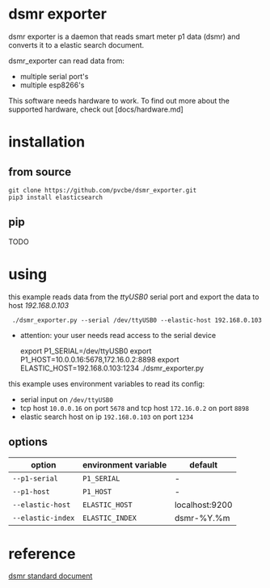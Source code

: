 # dsmr exporter


dsmr exporter is a daemon that reads smart meter  p1 data (dsmr) and converts it to a elastic search document.

dsmr_exporter can read data from: 
- multiple serial port's
- multiple esp8266's

This software needs hardware to work.  To find out more about the supported hardware, check out [docs/hardware.md]


# installation

## from source

    git clone https://github.com/pvcbe/dsmr_exporter.git
    pip3 install elasticsearch
    
## pip

TODO

     
# using

this example reads data from the *ttyUSB0* serial port and export the data to host *192.168.0.103*

     ./dsmr_exporter.py --serial /dev/ttyUSB0 --elastic-host 192.168.0.103

- attention: your user needs read access to the serial device


    export P1_SERIAL=/dev/ttyUSB0
    export P1_HOST=10.0.0.16:5678,172.16.0.2:8898
    export ELASTIC_HOST=192.168.0.103:1234
    ./dsmr_exporter.py
    
this example uses environment variables to read its config:
- serial input on `/dev/ttyUSB0`
- tcp host `10.0.0.16` on port `5678` and tcp host `172.16.0.2` on port `8898`
- elastic search host on ip `192.168.0.103` on port `1234`


## options

option                     |environment variable| default |
---------------------------|--------------------|----------
`--p1-serial`              | `P1_SERIAL`        | -
`--p1-host`                | `P1_HOST`          | -
`--elastic-host`           | `ELASTIC_HOST`     | localhost:9200
`--elastic-index`          | `ELASTIC_INDEX`    | dsmr-%Y.%m



# reference

[dsmr standard document](https://www.netbeheernederland.nl/_upload/Files/Slimme_meter_15_a727fce1f1.pdf)


